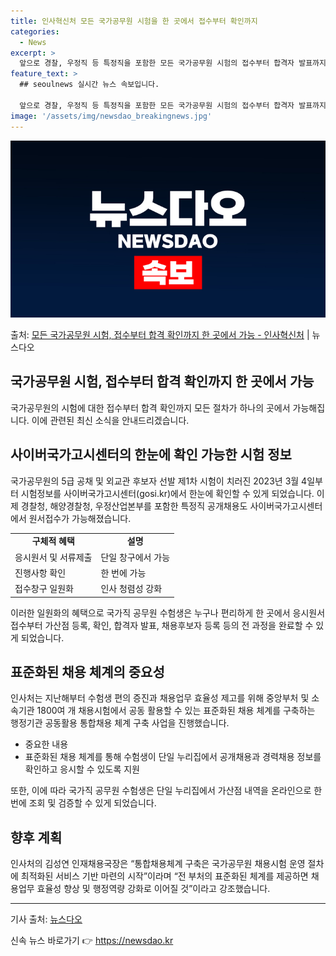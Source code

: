 ```yaml
---
title: 인사혁신처 모든 국가공무원 시험을 한 곳에서 접수부터 확인까지
categories:
  - News
excerpt: >
  앞으로 경찰, 우정직 등 특정직을 포함한 모든 국가공무원 시험의 접수부터 합격자 발표까지 한 곳에서 진행된다…
feature_text: >
  ## seoulnews 실시간 뉴스 속보입니다.

  앞으로 경찰, 우정직 등 특정직을 포함한 모든 국가공무원 시험의 접수부터 합격자 발표까지 한 곳에서 진행된다…
image: '/assets/img/newsdao_breakingnews.jpg'
---
```


![뉴스다오 속보](/assets/img/newsdao_breakingnews.jpg)

<p>출처: <a href="https://newsdao.kr/3030" rel="dofollow">모든 국가공무원 시험, 접수부터 합격 확인까지 한 곳에서 가능 - 인사혁신처</a> | 뉴스다오</p>

<h2>국가공무원 시험, 접수부터 합격 확인까지 한 곳에서 가능</h2>
<p data-ke-size="size16">국가공무원의 시험에 대한 접수부터 합격 확인까지 모든 절차가 하나의 곳에서 가능해집니다. 이에 관련된 최신 소식을 안내드리겠습니다. </p>

<h2 data-ke-size="size26">사이버국가고시센터의 한눈에 확인 가능한 시험 정보</h2>
<p>국가공무원의 5급 공채 및 외교관 후보자 선발 제1차 시험이 치러진 2023년 3월 4일부터 시험정보를 사이버국가고시센터(gosi.kr)에서 한눈에 확인할 수 있게 되었습니다. 이제 경찰청, 해양경찰청, 우정산업본부를 포함한 특정직 공개채용도 사이버국가고시센터에서 원서접수가 가능해졌습니다.</p>
<table>
	<tr>
		<td style="text-align: center; height: 17px;"><b>구체적 혜택</b></td>
		<td style="text-align: center; height: 17px;"><b>설명</b></td>
	</tr>
	<tr>
		<td style="text-align: left;">응시원서 및 서류제출</td>
		<td style="text-align: left;">단일 창구에서 가능</td>
	</tr>
	<tr>
		<td style="text-align: left;">진행사항 확인</td>
		<td style="text-align: left;">한 번에 가능</td>
	</tr>
	<tr>
		<td style="text-align: left;">접수창구 일원화</td>
		<td style="text-align: left;">인사 청렴성 강화</td>
	</tr>
</table>
<p>이러한 일원화의 혜택으로 국가직 공무원 수험생은 누구나 편리하게 한 곳에서 응시원서 접수부터 가산점 등록, 확인, 합격자 발표, 채용후보자 등록 등의 전 과정을 완료할 수 있게 되었습니다.</p>

<h2 data-ke-size="size26">표준화된 채용 체계의 중요성</h2>
<p>인사처는 지난해부터 수험생 편의 증진과 채용업무 효율성 제고를 위해 중앙부처 및 소속기관 1800여 개 채용시험에서 공동 활용할 수 있는 표준화된 채용 체계를 구축하는 행정기관 공동활용 통합채용 체계 구축 사업을 진행했습니다.</p>
<ul>
	<li>중요한 내용</li>
	<li>표준화된 채용 체계를 통해 수험생이 단일 누리집에서 공개채용과 경력채용 정보를 확인하고 응시할 수 있도록 지원</li>
</ul>
<p>또한, 이에 따라 국가직 공무원 수험생은 단일 누리집에서 가산점 내역을 온라인으로 한 번에 조회 및 검증할 수 있게 되었습니다.</p>

<h2 data-ke-size="size26">향후 계획</h2>
<p>인사처의 김성연 인재채용국장은 “통합채용체계 구축은 국가공무원 채용시험 운영 절차에 최적화된 서비스 기반 마련의 시작”이라며 “전 부처의 표준화된 체계를 제공하면 채용업무 효율성 향상 및 행정역량 강화로 이어질 것”이라고 강조했습니다.</p>

<hr>

<p>기사 출처: <a href="https://newsdao.kr/3030">뉴스다오</a></p> 

신속 뉴스 바로가기 👉 <a href="https://newsdao.kr" rel="dofollow">https://newsdao.kr</a>



